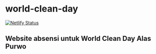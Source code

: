 # world-clean-day

[![Netlify Status](https://api.netlify.com/api/v1/badges/e807834f-0c25-4aaf-9536-e6e99a5a6d1b/deploy-status)](https://app.netlify.com/sites/wcd-alas-purwo/deploys)

## Website absensi untuk World Clean Day Alas Purwo
